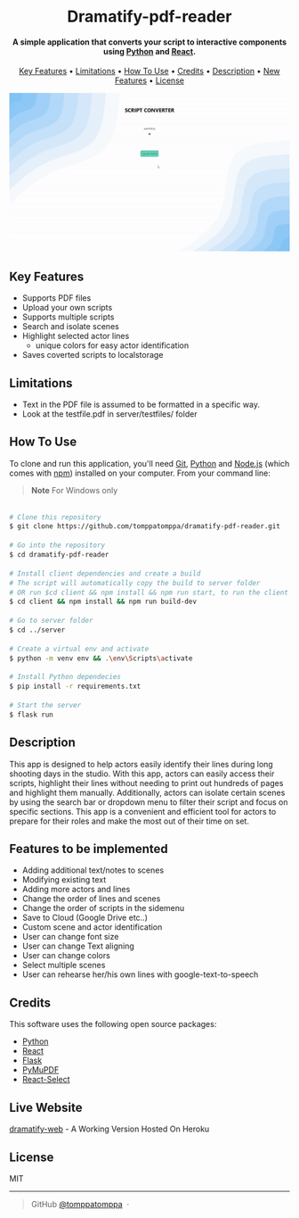 <h1 align="center">
  <br>
  Dramatify-pdf-reader
  <br>
</h1>

<h4 align="center">A simple application that converts your script to interactive components using <a href="https://www.python.org/" target="_blank">Python</a> and <a href="https://react.dev/" target="_blank">React</a>.</h4>

<p align="center">
  <a href="#key-features">Key Features</a> •
  <a href="#limitations">Limitations</a> •
  <a href="#how-to-use">How To Use</a> •
  <a href="#credits">Credits</a> •
  <a href="#description">Description</a> •
  <a href="#features">New Features</a> •
  <a href="#license">License</a>
</p>

<p align="center">
 <img src="pdf_converter.gif" />
</p>

## Key Features

- Supports PDF files
- Upload your own scripts
- Supports multiple scripts
- Search and isolate scenes
- Highlight selected actor lines
  - unique colors for easy actor identification
- Saves coverted scripts to localstorage

## Limitations

- Text in the PDF file is assumed to be formatted in a specific way.
- Look at the testfile.pdf in server/testfiles/ folder

## How To Use

To clone and run this application, you'll need [Git](https://git-scm.com), [Python](https://www.python.org/) and [Node.js](https://nodejs.org/en/download/) (which comes with [npm](http://npmjs.com)) installed on your computer. From your command line:

> **Note**
> For Windows only

```bash

# Clone this repository
$ git clone https://github.com/tomppatomppa/dramatify-pdf-reader.git

# Go into the repository
$ cd dramatify-pdf-reader

# Install client dependencies and create a build
# The script will automatically copy the build to server folder
# OR run $cd client && npm install && npm run start, to run the client seperately
$ cd client && npm install && npm run build-dev

# Go to server folder
$ cd ../server

# Create a virtual env and activate
$ python -m venv env && .\env\Scripts\activate

# Install Python dependecies
$ pip install -r requirements.txt

# Start the server
$ flask run
```

## Description

This app is designed to help actors easily identify their lines during long shooting days in the studio. With this app, actors can easily access their scripts, highlight their lines without needing to print out hundreds of pages and highlight them manually. Additionally, actors can isolate certain scenes by using the search bar or dropdown menu to filter their script and focus on specific sections. This app is a convenient and efficient tool for actors to prepare for their roles and make the most out of their time on set.

## Features to be implemented

- Adding additional text/notes to scenes
- Modifying existing text
- Adding more actors and lines
- Change the order of lines and scenes
- Change the order of scripts in the sidemenu
- Save to Cloud (Google Drive etc..)
- Custom scene and actor identification
- User can change font size
- User can change Text aligning
- User can change colors
- Select multiple scenes
- User can rehearse her/his own lines with google-text-to-speech

## Credits

This software uses the following open source packages:

- [Python](https://www.python.org/)
- [React](https://react.dev/)
- [Flask](https://flask.palletsprojects.com/en/2.2.x/)
- [PyMuPDF](https://pymupdf.readthedocs.io/en/latest/index.html)
- [React-Select](https://react-select.com/home)

## Live Website

[dramatify-web](https://dramatify.herokuapp.com/) - A Working Version Hosted On Heroku

## License

MIT

---

> GitHub [@tomppatomppa](https://github.com/tomppatomppa) &nbsp;&middot;&nbsp;

